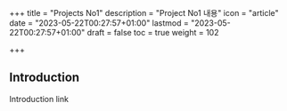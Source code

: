﻿+++
title = "Projects No1"
description = "Project No1 내용"
icon = "article"
date = "2023-05-22T00:27:57+01:00"
lastmod = "2023-05-22T00:27:57+01:00"
draft = false
toc = true
weight = 102

+++

## Introduction
Introduction link